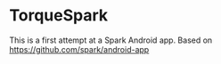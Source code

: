 TorqueSpark
===========

This is a first attempt at a Spark Android app. Based on https://github.com/spark/android-app
